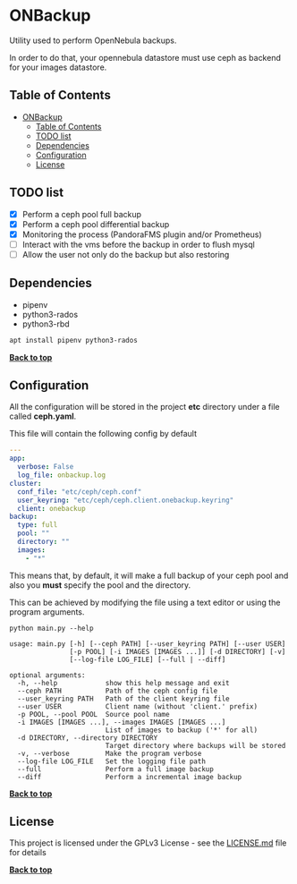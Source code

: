 # ONBackup

Utility used to perform OpenNebula backups.

In order to do that, your opennebula datastore must use ceph as backend for
your images datastore.

## Table of Contents

- [ONBackup](#onbackup)
  - [Table of Contents](#table-of-contents)
  - [TODO list](#todo-list)
  - [Dependencies](#dependencies)
  - [Configuration](#configuration)
  - [License](#license)

## TODO list

- [x] Perform a ceph pool full backup
- [x] Perform a ceph pool differential backup
- [x] Monitoring the process (PandoraFMS plugin and/or Prometheus)
- [ ] Interact with the vms before the backup in order to flush mysql
- [ ] Allow the user not only do the backup but also restoring

## Dependencies

- pipenv
- python3-rados
- python3-rbd

```sh
apt install pipenv python3-rados
```
**[Back to top](#table-of-contents)**

## Configuration

All the configuration will be stored in the project **etc** directory under a file
called **ceph.yaml**.

This file will contain the following config by default

```yaml
---
app:
  verbose: False  
  log_file: onbackup.log
cluster:
  conf_file: "etc/ceph/ceph.conf"
  user_keyring: "etc/ceph/ceph.client.onebackup.keyring"
  client: onebackup
backup:
  type: full
  pool: ""
  directory: ""
  images:    
    - "*"
```

This means that, by default, it will make a full backup of your ceph pool and
also you **must** specify the pool and the directory. 

This can be achieved by modifying the file using a text editor or using the 
program arguments.

```
python main.py --help

usage: main.py [-h] [--ceph PATH] [--user_keyring PATH] [--user USER]
               [-p POOL] [-i IMAGES [IMAGES ...]] [-d DIRECTORY] [-v]
               [--log-file LOG_FILE] [--full | --diff]

optional arguments:
  -h, --help            show this help message and exit
  --ceph PATH           Path of the ceph config file
  --user_keyring PATH   Path of the client keyring file
  --user USER           Client name (without 'client.' prefix)
  -p POOL, --pool POOL  Source pool name
  -i IMAGES [IMAGES ...], --images IMAGES [IMAGES ...]
                        List of images to backup ('*' for all)
  -d DIRECTORY, --directory DIRECTORY
                        Target directory where backups will be stored
  -v, --verbose         Make the program verbose
  --log-file LOG_FILE   Set the logging file path
  --full                Perform a full image backup
  --diff                Perform a incremental image backup
```

**[Back to top](#table-of-contents)**

## License

This project is licensed under the GPLv3 License - see the [LICENSE.md](LICENSE.md) file for details

**[Back to top](#table-of-contents)**
